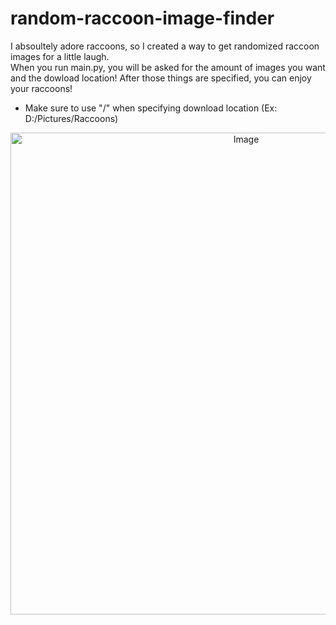 # random-raccoon-image-finder
I absoultely adore raccoons, so I created a way to get randomized raccoon images for a little laugh.
<br />
When you run main.py, you will be asked for the amount of images you want and the dowload location! After those things are specified, you can enjoy your raccoons!
  * Make sure to use "/" when specifying download location (Ex: D:/Pictures/Raccoons)
<p align="center">
  <img width="738" height="771" alt="Image" src="https://github.com/user-attachments/assets/2c3ac91a-1f8f-4268-be8a-54dcee65b6e2" />
</p>
